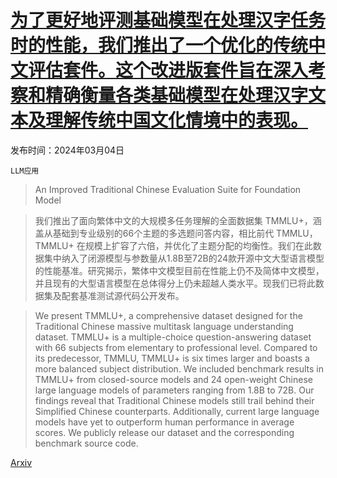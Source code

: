 # [为了更好地评测基础模型在处理汉字任务时的性能，我们推出了一个优化的传统中文评估套件。这个改进版套件旨在深入考察和精确衡量各类基础模型在处理汉字文本及理解传统中国文化情境中的表现。](https://arxiv.org/abs/2403.01858)

发布时间：2024年03月04日

`LLM应用`

> An Improved Traditional Chinese Evaluation Suite for Foundation Model

> 我们推出了面向繁体中文的大规模多任务理解的全面数据集 TMMLU+，涵盖从基础到专业级别的66个主题的多选题问答内容，相比前代 TMMLU，TMMLU+ 在规模上扩容了六倍，并优化了主题分配的均衡性。我们在此数据集中纳入了闭源模型与参数量从1.8B至72B的24款开源中文大型语言模型的性能基准。研究揭示，繁体中文模型目前在性能上仍不及简体中文模型，并且现有的大型语言模型在总体得分上仍未超越人类水平。现我们已将此数据集及配套基准测试源代码公开发布。

> We present TMMLU+, a comprehensive dataset designed for the Traditional Chinese massive multitask language understanding dataset. TMMLU+ is a multiple-choice question-answering dataset with 66 subjects from elementary to professional level. Compared to its predecessor, TMMLU, TMMLU+ is six times larger and boasts a more balanced subject distribution. We included benchmark results in TMMLU+ from closed-source models and 24 open-weight Chinese large language models of parameters ranging from 1.8B to 72B. Our findings reveal that Traditional Chinese models still trail behind their Simplified Chinese counterparts. Additionally, current large language models have yet to outperform human performance in average scores. We publicly release our dataset and the corresponding benchmark source code.

[Arxiv](https://arxiv.org/abs/2403.01858)